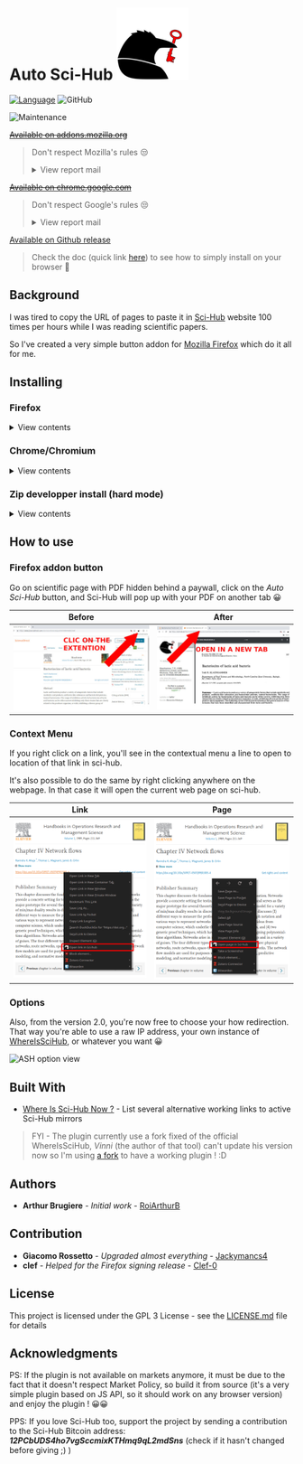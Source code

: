 # Auto Sci-Hub ![Auto Sci-Hub Logo](https://raw.githubusercontent.com/RoiArthurB/Side-Auto_Sci-Hub/master/icons/logo-128.png)

[![Language](https://img.shields.io/badge/language-JavaScript-brightgreen.svg)](https://developer.mozilla.org/en-US/docs/Web/JavaScript)
![GitHub](https://img.shields.io/github/license/RoiArthurB/Side-Auto_Sci-Hub.svg) 

![Maintenance](https://img.shields.io/maintenance/yes/2020.svg)

[~~Available on addons.mozilla.org~~](https://addons.mozilla.org/en-US/firefox/addon/auto-sci-hub/)

> Don't respect Mozilla's rules 😒
> <details><summary>View report mail</summary>
> Dear contributor,
>
> We received a notification under Mozilla’s Digital Millennium Copyright Act (“DMCA”) and Trademark policy (https://www.mozilla.org/about/legal/report-infringement/) complaining of allegedly infringing activity by you on our service at https://addons.mozilla.org/en-US/firefox/addon/auto-sci-hub. We have removed or disabled access to your add-on identified by the claimant as infringing the claimant's trademark.
>
> The notice included the following report:
>
> From DeVore & DeMarco LLP:
>
> We are litigation counsel for Elsevier Inc., a leading publisher of scientific, engineering, and medical books and journals. Elsevier provides , among other things, the ScienceDirect platform, through which it distributes scientific journal articles in which it holds the copyright. In order to protect its copyright interest in those articles, Elsevier brought a civil action against a number of websites commonly known as "Sci-Hub" and "LibGen" or "Library Genesis" and their respective mirrors which engage in the large-scale infringement of those copyrights. On June 21, 2017, Elsevier obtained a judgement against those websites which, among other things, enjoined the websites, their operators, and anyone acting in concert with them, from infringing Elsevier' s copyrighted works or assisting others in doing so.
>
> We write to inform you of the presence of a number of add-ons for the Firefox web browser which are designed specifically to assist their users in infringing Elsevier 's (and other publisher') copyrights through the websites operated by the defendants in the above-mentioned civil action. We request that these extensions be removed from the Firefox Browser Add-Ons website (addons.mozilla.org) because they (1) violate the DMCA, including Section 1201 (circumvention of copyright protection systems); (2) operate in concert with the defendants in the above-mentioned civil action to violate Elsevier's copyrights in violation of the court 's order enjoining such conduct; and (3) are manifestly in violation of Mozilla's Conditions of Use (https://www.mozilla.om:/enUS/about/legal /acceptable-useD which expressly prohibit, among other things, illegal content and content which violates the copyright or other intellectual property rights of others. We therefore request that the following add-ons be promptly removed.
> </details>

[~~Available on chrome.google.com~~](https://chrome.google.com/webstore/detail/auto-sci-hub/nlogbpfgpkffmombiknfdoogphkimmmd/related?hl=en-US&authuser=0) 

> Don't respect Google's rules 😒
>
> <details><summary>View report mail</summary>
> Dear developer,
> 
> Your Google Chrome item "Auto Sci-Hub" with the ID nlogbpfgpkffmombiknfdoogphkimmmd did not comply with our rules and has been removed from the Chrome Web Store.
> 
> Your item did not comply with the following section of our Program Rules :
> 
> "Content Rules"
> 
> * We do not authorize products or services that facilitate unauthorized access to the content of websites that bypass paywalls.
> 
> 
> Once your item complies with the Chrome Web Store rules, you will be able to request that it be republished on the Chrome Web Store Developer Dashboard. Before publishing it again, we will check if it is compliant.
> 
> Please respond to this email if you have any questions about its content. The Chrome Web Store Developer Support team will contact you to follow up on your request.
> 
> 
> Important Note :
> 
> Repeated or harmful non-compliance with the Chrome Web Store rules can lead to suspension of your developer account or banning from using the Chrome Web Store platform.
> 
> It may also lead to the suspension of related Google services associated with your Google Account.
> 
> 
> Sincerely,
> 
> Chrome Web Store Developer Support
> </details>

[Available on Github release](https://github.com/RoiArthurB/Side-Auto_Sci-Hub/releases/latest)

> Check the doc (quick link [here](https://roiarthurb.github.io/Side-Auto_Sci-Hub/#installing)) to see how to simply install on your browser 🐻

## Background

I was tired to copy the URL of pages to paste it in [Sci-Hub](https://en.wikipedia.org/wiki/Sci-Hub) website 100 times per hours while I was reading scientific papers. 

So I've created a very simple button addon for [Mozilla Firefox](https://www.mozilla.org/en-US/firefox/) which do it all for me.

## Installing

### Firefox

<details>
<summary>View contents</summary>

1. Download the `.xpi` file from the [latest release](https://github.com/RoiArthurB/Side-Auto_Sci-Hub/releases)
1. Click the _Continue to install_ pop-up button
1. Enjoy the plugin 🐻

</details>
  
### Chrome/Chromium

<details>
<summary>View contents</summary>
  
1. Download the `.crx` file from the [latest release](https://github.com/RoiArthurB/Side-Auto_Sci-Hub/releases)
1. Open the [chrome://extensions/](chrome://extensions/) link
1. Enable the `Developer Mode`
1. Drag and drop the downloaded crx file in the browser window
1. Click the _Add extension_ pop-up button
1. Enjoy the plugin 🐻

</details>

### Zip developper install (hard mode)

<details>
<summary>View contents</summary>

#### Firefox
  
<!-- https://blog.mozilla.org/addons/2015/12/23/loading-temporary-add-ons/ -->

Open the debug page on the addon section

```
about:debugging#addons
``` 

> Depending on your version of Firefox, this link may redirect you somewhere else. e.g. Ff 71 => `about:debugging#/runtime/this-firefox`

From that webpage, press the bug button **Load Temporary Addon-On...** and choose the _manifest.json_.

### Chrome/Chromium

1. Download and extract the latest zip from https://github.com/RoiArthurB/Side-Auto_Sci-Hub/releases
2. Delete \_config.yml from the folder (Chrome doesn't like reading files starting with \_ for some reason but this file is for [the GitHub Pages site](https://roiarthurb.github.io/Side-Auto_Sci-Hub/) so removing it isn't an issue)
3. Go to Chrome's extensions page, enable Developer Mode
4. Click Load unpacked, and select the extracted zip folder.

You'll also need to right click the Open in Sci Hub toolbar icon now, click Options, then change the URL to another Sci-Hub mirror because whereisscihub.now.sh is down.

Also, as written above, the plugin is not (and will never be) on the chrome store because it doesn't respect [it's policy](https://developer.chrome.com/webstore/program_policies#content_policies)

> Prohibited Products:
>
>   We don't allow products or services that:
>
>    * __Facilitate unauthorized access to content on websites, such as circumventing paywalls or login restrictions__
>    * Encourage, facilitate, or enable the unauthorized access, download, or streaming of copyrighted content or media
>    * Mine cryptocurrency

</details>

## How to use

### Firefox addon button

Go on scientific page with PDF hidden behind a paywall, click on the _Auto Sci-Hub_ button, and Sci-Hub will pop up with your PDF on another tab 😀

Before | After
--- | ---
![Before screen](https://raw.githubusercontent.com/RoiArthurB/Side-Auto_Sci-Hub/master/ressources/before.jpg) | ![After screen](https://raw.githubusercontent.com/RoiArthurB/Side-Auto_Sci-Hub/master/ressources/after.jpg)

### Context Menu

If you right click on a link, you'll see in the contextual menu a line to open to location of that link in sci-hub.

It's also possible to do the same by right clicking anywhere on the webpage. In that case it will open the current web page on sci-hub.

Link | Page
--- | ---
![contextual link](https://raw.githubusercontent.com/RoiArthurB/Side-Auto_Sci-Hub/master/ressources/link.png) | ![contextual page](https://raw.githubusercontent.com/RoiArthurB/Side-Auto_Sci-Hub/master/ressources/page.png)

<!-- A huge thanks to @Jackymancs4 for that awesome work ! :D -->

### Options

Also, from the version 2.0, you're now free to choose your how redirection. That way you're able to use a raw IP address, your own instance of [WhereIsSciHub](https://gitlab.com/Flockademic/whereisscihub), or whatever you want 😀

![ASH option view](https://user-images.githubusercontent.com/6759913/73458392-7caa6d80-4375-11ea-96b9-a25a754c6707.png)

## Built With
* [Where Is Sci-Hub Now ?](https://whereisscihub.now.sh/) - List several alternative working links to active Sci-Hub mirrors

> FYI - The plugin currently use a fork fixed of the official WhereIsSciHub, _Vinni_ (the author of that tool) can't update his version now so I'm using [a fork](https://gitlab.com/Flockademic/whereisscihub/-/merge_requests/4) to have a working plugin ! :D 

## Authors

* **Arthur Brugiere** - *Initial work* - [RoiArthurB](https://github.com/RoiArthurB)

## Contribution

* **Giacomo Rossetto** - *Upgraded almost everything* - [Jackymancs4](https://github.com/Jackymancs4)
* **clef** - *Helped for the Firefox signing release* - [Clef-0](https://github.com/Clef-0)

## License

This project is licensed under the GPL 3 License - see the [LICENSE.md](LICENSE.md) file for details

## Acknowledgments

PS: If the plugin is not available on markets anymore, it must be due to the fact that it doesn't respect Market Policy, so build it from source (it's a very simple plugin based on JS API, so it should work on any browser version) and enjoy the plugin ! 😀😀

PPS: If you love Sci-Hub too, support the project by sending a contribution to the Sci-Hub Bitcoin address: ***12PCbUDS4ho7vgSccmixKTHmq9qL2mdSns*** (check if it hasn't changed before giving ;) )

